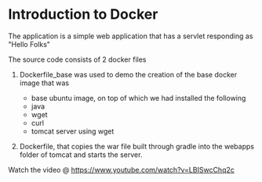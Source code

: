 # Introduction to Docker

The application is a simple web application that has a servlet responding as "Hello Folks"

The source code consists of 2 docker files

1. Dockerfile_base was used to demo the creation of the base docker image that was 
    * base ubuntu image, on top of which we had installed the following
    * java
    * wget
    * curl
    * tomcat server using wget 

2. Dockerfile, that copies the war file built through gradle into the webapps folder of tomcat and starts the server. 


Watch the video @ https://www.youtube.com/watch?v=LBISwcChq2c
